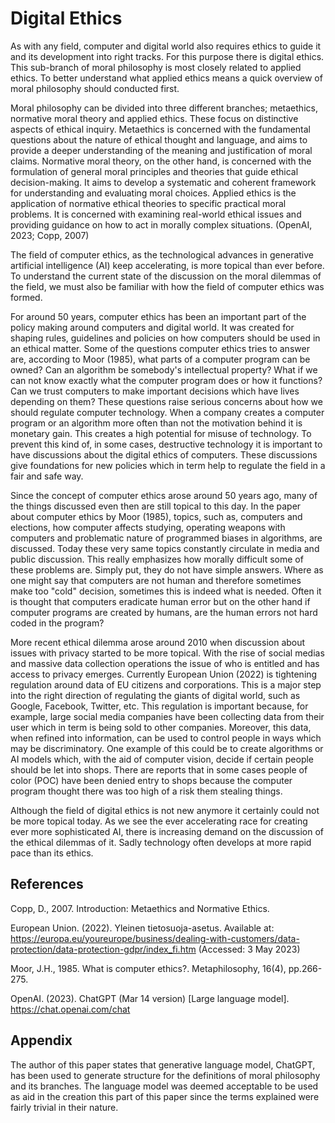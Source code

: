 # Digital Ethics

As with any field, computer and digital world also requires ethics to guide it and its development into right tracks. For this purpose there is digital ethics. This sub-branch of moral philosophy is most closely related to applied ethics. To better understand what applied ethics means a quick overview of moral philosophy should conducted first.

Moral philosophy can be divided into three different branches; metaethics, normative moral theory and applied ethics. These focus on distinctive aspects of ethical inquiry. Metaethics is concerned with the fundamental questions about the nature of ethical thought and language, and aims to provide a deeper understanding of the meaning and justification of moral claims. Normative moral theory, on the other hand, is concerned with the formulation of general moral principles and theories that guide ethical decision-making. It aims to develop a systematic and coherent framework for understanding and evaluating moral choices. Applied ethics is the application of normative ethical theories to specific practical moral problems. It is concerned with examining real-world ethical issues and providing guidance on how to act in morally complex situations. (OpenAI, 2023; Copp, 2007)

The field of computer ethics, as the technological advances in generative artificial intelligence (AI) keep accelerating, is more topical than ever before. To understand the current state of the discussion on the moral dilemmas of the field, we must also be familiar with how the field of computer ethics was formed.

For around 50 years, computer ethics has been an important part of the policy making around computers and digital world. It was created for shaping rules, guidelines and policies on how computers should be used in an ethical matter. Some of the questions computer ethics tries to answer are, according to Moor (1985), what parts of a computer program can be owned? Can an algorithm be somebody's intellectual property? What if we can not know exactly what the computer program does or how it functions? Can we trust computers to make important decisions which have lives depending on them? These questions raise serious concerns about how we should regulate computer technology. When a company creates a computer program or an algorithm more often than not the motivation behind it is monetary gain. This creates a high potential for misuse of technology. To prevent this kind of, in some cases, destructive technology it is important to have discussions about the digital ethics of computers. These discussions give foundations for new policies which in term help to regulate the field in a fair and safe way.

Since the concept of computer ethics arose around 50 years ago, many of the things discussed even then are still topical to this day. In the paper about computer ethics by Moor (1985), topics, such as, computers and elections, how computer affects studying, operating weapons with computers and problematic nature of programmed biases in algorithms, are discussed. Today these very same topics constantly circulate in media and public discussion. This really emphasizes how morally difficult some of these problems are. Simply put, they do not have simple answers. Where as one might say that computers are not human and therefore sometimes make too "cold" decision, sometimes this is indeed what is needed. Often it is thought that computers eradicate human error but on the other hand if computer programs are created by humans, are the human errors not hard coded in the program?

More recent ethical dilemma arose around 2010 when discussion about issues with privacy started to be more topical. With the rise of social medias and massive data collection operations the issue of who is entitled and has access to privacy emerges. Currently European Union (2022) is tightening regulation around data of EU citizens and corporations. This is a major step into the right direction of regulating the giants of digital world, such as Google, Facebook, Twitter, etc. This regulation is important because, for example, large social media companies have been collecting data from their user which in term is being sold to other companies. Moreover, this data, when refined into information, can be used to control people in ways which may be discriminatory. One example of this could be to create algorithms or AI models which, with the aid of computer vision, decide if certain people should be let into shops. There are reports that in some cases people of color (POC) have been denied entry to shops because the computer program thought there was too high of a risk them stealing things.

Although the field of digital ethics is not new anymore it certainly could not be more topical today. As we see the ever accelerating race for creating ever more sophisticated AI, there is increasing demand on the discussion of the ethical dilemmas of it. Sadly technology often develops at more rapid pace than its ethics.

## References

Copp, D., 2007. Introduction: Metaethics and Normative Ethics.

European Union. (2022). Yleinen tietosuoja-asetus. Available at: <https://europa.eu/youreurope/business/dealing-with-customers/data-protection/data-protection-gdpr/index_fi.htm> (Accessed: 3 May 2023)

Moor, J.H., 1985. What is computer ethics?. Metaphilosophy, 16(4), pp.266-275.

OpenAI. (2023). ChatGPT (Mar 14 version) [Large language model]. <https://chat.openai.com/chat>

## Appendix

The author of this paper states that generative language model, ChatGPT, has been used to generate structure for the definitions of moral philosophy and its branches. The language model was deemed acceptable to be used as aid in the creation this part of this paper since the terms explained were fairly trivial in their nature.
